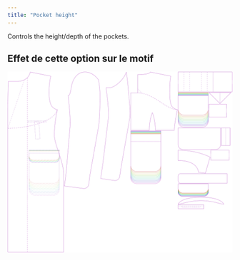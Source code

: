 ```yaml
---
title: "Pocket height"
---
```


Controls the height/depth of the pockets.

## Effet de cette option sur le motif

![This image shows the effect of this option by superimposing several variants that have a different value for this option](carlton_pocketheight_sample.svg "Effect of this option on the pattern")
